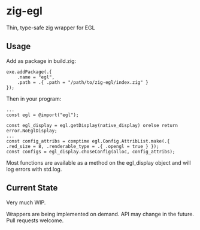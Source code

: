 # zig-egl
Thin, type-safe zig wrapper for EGL

## Usage

Add as package in build.zig:
```
exe.addPackage(.{
    .name = "egl",
    .path = .{ .path = "/path/to/zig-egl/index.zig" }
});
```

Then in your program:

```
...
const egl = @import("egl");

const egl_display = egl.getDisplay(native_display) orelse return error.NoEglDisplay;
...
const config_attribs = comptime egl.Config.AttribList.make(.{ .red_size = 8, .renderable_type = .{ .opengl = true } });
const configs = egl_display.choseConfig(alloc, config_attribs);
```

Most functions are available as a method on the egl_display object and will log errors with std.log.

## Current State
Very much WIP.

Wrappers are being implemented on demand.  API may change in the future.  Pull requests welcome.

